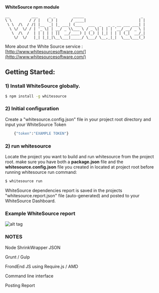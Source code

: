 **WhiteSource npm module**
  
    __          ___     _ _        _____                          _ 
    \ \        / / |   (_) |      / ____|                        | |
     \ \  /\  / /| |__  _| |_ ___| (___   ___  _   _ _ __ ___ ___| |
      \ \/  \/ / | '_ \| | __/ _ \\___ \ / _ \| | | | '__/ __/ _ \ |
       \  /\  /  | | | | | ||  __/____) | (_) | |_| | | | (_|  __/_|
        \/  \/   |_| |_|_|\__\___|_____/ \___/ \__,_|_|  \___\___(_)
                                                                 
                                                                 




More about the White Source service : [http://www.whitesourcesoftware.com/](http://www.whitesourcesoftware.com/)

## Getting Started:

### 1) Install WhiteSource **globally**.
```bash
$ npm install -g whitesource
```

### 2) Initial configuration
Create a "whitesource.config.json" file in your project root directory and input your WhiteSource Token 

```bash
	{"token":"EXAMPLE TOKEN"}
```

### 2) run whitesource

Locate the project you want to build and run whitesource from the project root.
make sure you have both a **package.json** file and the **whitesource.config.json** file you created in located at project root before running whitesource run command:

```bash
$ whitesource run
```

WhiteSource dependencies report is saved in the projects "whitesource.report.json" file (auto-generated)
and posted to your WhiteSource Dashboard.


### Example WhiteSource report ###
![alt tag](http://www.whitesourcesoftware.com/wp/wp-content/uploads/2014/05/slider2_032.png)



### NOTES ###

Node ShrinkWrapper JSON

Grunt / Gulp

FrondEnd JS using Require.js / AMD

Command line interface

Posting Report
